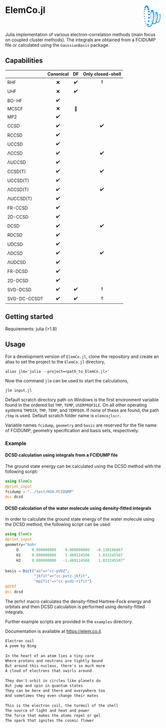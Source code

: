 # ElemCo.jl <img align="right" src="files/coil.png" height=74> <br/><br/>

Julia implementation of various electron-correlation methods (main focus on coupled cluster methods).
The integrals are obtained from a FCIDUMP file or calculated using the `GaussianBasis` package.

## Capabilities

|          | Canonical          | DF               | Only closed-shell      |
|:----------|:--------------------:|:------------------:|:-----------------------:|
| RHF      |    :x:             |:heavy_check_mark:|:heavy_exclamation_mark:|
| UHF      |    :x:             |:heavy_check_mark:|                        |
| BO-HF    |:heavy_check_mark:  |                  |                        |
| MCSCF    |   :x:              |:wrench:          |                        |
| MP2      |:heavy_check_mark:  |                  |                        |
| CCSD     | :heavy_check_mark: |                  |:heavy_check_mark:      |
| RCCSD    | :heavy_check_mark: |                  |                        |
| UCCSD    | :heavy_check_mark: |                  |                        |
| ΛCCSD    | :heavy_check_mark: |                  |:heavy_check_mark:      |
| ΛUCCSD   | :heavy_check_mark: |                  |                        |
| CCSD(T)  | :heavy_check_mark: |                  |:heavy_check_mark:      |
| UCCSD(T) | :heavy_check_mark: |                  |                        |
| ΛCCSD(T) | :heavy_check_mark: |                  |:heavy_check_mark:      |
| ΛUCCSD(T)| :heavy_check_mark: |                  |                        |
| FR-CCSD  | :heavy_check_mark: |                  |                        |
| 2D-CCSD  | :heavy_check_mark: |                  |                        |
| DCSD     | :heavy_check_mark: |                  |:heavy_check_mark:      |
| RDCSD    | :heavy_check_mark: |                  |                        |
| UDCSD    | :heavy_check_mark: |                  |                        |
| ΛDCSD    | :heavy_check_mark: |                  |:heavy_check_mark:|
| ΛUDCSD   | :heavy_check_mark: |                  |                        |
| FR-DCSD  | :heavy_check_mark: |                  |                        |
| 2D-DCSD  | :heavy_check_mark: |                  |                        |
| SVD-DCSD | :heavy_check_mark: |:heavy_check_mark:|:heavy_exclamation_mark:|
| SVD-DC-CCSDT|:heavy_check_mark:|:heavy_check_mark:|:heavy_exclamation_mark:|


## Getting started

Requirements: julia (>1.8)

## Usage
For a development version of `ElemCo.jl`, clone the repository and create an alias to set the project to the `ElemCo.jl` directory,
```
alias jlm='julia --project=<path_to_ElemCo.jl>'
```
Now the command `jlm` can be used to start the calculations,
```
jlm input.jl
```

Default scratch directory path on Windows is the first environment variable found in the ordered list `TMP`, `TEMP`, `USERPROFILE`. 
On all other operating systems `TMPDIR`, `TMP`, `TEMP`, and `TEMPDIR`. If none of these are found, the path `/tmp` is used. 
Default scratch folder name is `elemcojlscr`. 

Variable names `fcidump`, `geometry` and `basis` are reserved for the file name of FCIDUMP, geometry specification and basis sets, respectively.

### Example
#### DCSD calculation using integrals from a FCIDUMP file
The ground state energy can be calculated using the DCSD method with the following script:
```julia
using ElemCo
@print_input
fcidump = "../test/H2O.FCIDUMP"
@cc dcsd
```
#### DCSD calculation of the water molecule using density-fitted integrals
In order to calculate the ground state energy of the water molecule using the DCSD method, the following script can be used:
```julia
using ElemCo
@print_input
geometry="bohr
     O      0.000000000    0.000000000   -0.130186067
     H1     0.000000000    1.489124508    1.033245507
     H2     0.000000000   -1.489124508    1.033245507"

basis = Dict("ao"=>"cc-pVDZ",
             "jkfit"=>"cc-pvtz-jkfit",
             "mp2fit"=>"cc-pvdz-rifit")
@dfhf
@cc dcsd
```
The `@dfhf` macro calculates the density-fitted Hartree-Fock energy and orbitals 
and then DCSD calculation is performed using density-fitted integrals.

Further example scripts are provided in the `examples` directory.

Documentation is available at https://elem.co.il.

```
Electron coil
A poem by Bing

In the heart of an atom lies a tiny core
Where protons and neutrons are tightly bound
But around this nucleus, there's so much more
A cloud of electrons that swirls around

They don't orbit in circles like planets do
But jump and spin in quantum states
They can be here and there and everywhere too
And sometimes they even change their mates

This is the electron coil, the turmoil of the shell
The source of light and heat and power
The force that makes the atoms repel or gel
The spark that ignites the cosmic flower
```
